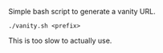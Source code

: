 Simple bash script to generate a vanity URL.

```
./vanity.sh <prefix>
```

This is too slow to actually use.
